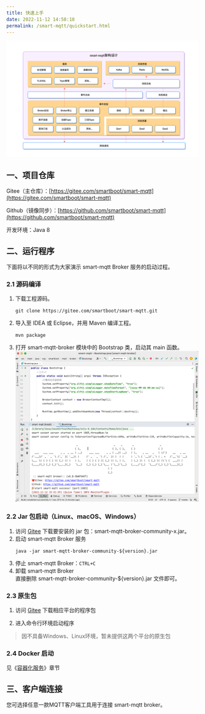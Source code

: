 ```yaml
---
title: 快速上手
date: 2022-11-12 14:58:18
permalink: /smart-mqtt/quickstart.html
---
```

![](./img/framework.png)
## 一、项目仓库
Gitee（主仓库）：[https://gitee.com/smartboot/smart-mqtt](https://gitee.com/smartboot/smart-mqtt)

Github（镜像同步）：[https://github.com/smartboot/smart-mqtt](https://github.com/smartboot/smart-mqtt)

开发环境：Java 8

## 二、运行程序
下面将以不同的形式为大家演示 smart-mqtt Broker 服务的启动过程。
### 2.1 源码编译
1. 下载工程源码。
    ```shell
    git clone https://gitee.com/smartboot/smart-mqtt.git
    ```
2. 导入至 IDEA 或 Eclipse，并用 Maven 编译工程。
    ```shell
    mvn package
    ```
3. 打开 smart-mqtt-broker 模块中的 Bootstrap 类，启动其 main 函数。
![](./img/bootstrap.png)

### 2.2 Jar 包启动（Linux、macOS、Windows）
1. 访问 [Gitee](https://gitee.com/smartboot/smart-mqtt/releases) 下载要安装的 jar 包：smart-mqtt-broker-community-x.jar。
2. 启动 smart-mqtt Broker 服务
    ```shell
    java -jar smart-mqtt-broker-community-${version}.jar
    ```
3. 停止 smart-mqtt Broker：`CTRL+C`
4. 卸载 smart-mqtt Broker  
直接删除 smart-mqtt-broker-community-${version}.jar 文件即可。
   
### 2.3 原生包
1. 访问 [Gitee](https://gitee.com/smartboot/smart-mqtt/releases) 下载相应平台的程序包

2. 进入命令行环境启动程序

> 因不具备Windows、Linux环境，暂未提供这两个平台的原生包

### 2.4 Docker 启动
见《[容器化服务](05.容器化服务.md)》章节

## 三、客户端连接
您可选择任意一款MQTT客户端工具用于连接 smart-mqtt broker。